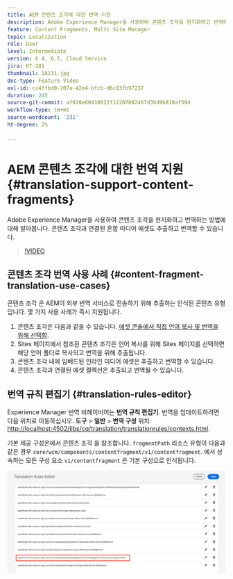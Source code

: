 ```yaml
---
title: AEM 콘텐츠 조각에 대한 번역 지원
description: Adobe Experience Manager을 사용하여 콘텐츠 조각을 현지화하고 번역하는 방법에 대해 알아봅니다. 콘텐츠 조각과 연결된 혼합 미디어 에셋도 추출하고 번역할 수 있습니다.
feature: Content Fragments, Multi Site Manager
topic: Localization
role: User
level: Intermediate
version: 6.4, 6.5, Cloud Service
jira: KT-201
thumbnail: 18131.jpg
doc-type: Feature Video
exl-id: cc4ffbd0-207a-42e4-bfcb-d6c83fb97237
duration: 245
source-git-commit: af928e60410022f12207082467d3bd9b818af59d
workflow-type: tm+mt
source-wordcount: '231'
ht-degree: 2%

---
```


# AEM 콘텐츠 조각에 대한 번역 지원 {#translation-support-content-fragments}

Adobe Experience Manager을 사용하여 콘텐츠 조각을 현지화하고 번역하는 방법에 대해 알아봅니다. 콘텐츠 조각과 연결된 혼합 미디어 에셋도 추출하고 번역할 수 있습니다.

>[!VIDEO](https://video.tv.adobe.com/v/18131?quality=12&learn=on)

## 콘텐츠 조각 번역 사용 사례 {#content-fragment-translation-use-cases}

콘텐츠 조각 은 AEM이 외부 번역 서비스로 전송하기 위해 추출하는 인식된 콘텐츠 유형입니다. 몇 가지 사용 사례가 즉시 지원됩니다.

1. 콘텐츠 조각은 다음과 같을 수 있습니다. [에셋 콘솔에서 직접 언어 복사 및 번역을 위해 선택함](https://experienceleague.adobe.com/docs/experience-manager-cloud-service/content/assets/admin/translate-assets.html).
2. Sites 페이지에서 참조된 콘텐츠 조각은 언어 복사를 위해 Sites 페이지를 선택하면 해당 언어 폴더로 복사되고 번역을 위해 추출됩니다.
3. 콘텐츠 조각 내에 임베드된 인라인 미디어 에셋은 추출하고 번역할 수 있습니다.
4. 콘텐츠 조각과 연결된 에셋 컬렉션은 추출되고 번역될 수 있습니다.

## 번역 규칙 편집기 {#translation-rules-editor}

Experience Manager 번역 비헤이비어는 **번역 규칙 편집기**. 번역을 업데이트하려면 다음 위치로 이동하십시오. **도구** > **일반** > **번역 구성** 위치: [http://localhost:4502/libs/cq/translation/translationrules/contexts.html](http://localhost:4502/libs/cq/translation/translationrules/contexts.html).

기본 제공 구성은에서 콘텐츠 조각 을 참조합니다. `fragmentPath` 리소스 유형이 다음과 같은 경우 `core/wcm/components/contentfragment/v1/contentfragment`. 에서 상속하는 모든 구성 요소 `v1/contentfragment` 은 기본 구성으로 인식됩니다.

![번역 규칙 편집기](assets/translation-configuration.png)
